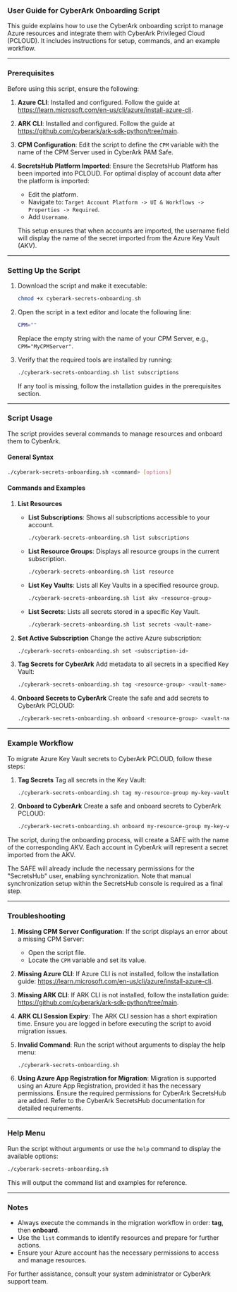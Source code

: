 ### User Guide for CyberArk Onboarding Script

This guide explains how to use the CyberArk onboarding script to manage Azure resources and integrate them with CyberArk Privileged Cloud (PCLOUD). It includes instructions for setup, commands, and an example workflow.

---

### Prerequisites

Before using this script, ensure the following:

1. **Azure CLI**: Installed and configured. Follow the guide at https://learn.microsoft.com/en-us/cli/azure/install-azure-cli.
2. **ARK CLI**: Installed and configured. Follow the guide at https://github.com/cyberark/ark-sdk-python/tree/main.
3. **CPM Configuration**: Edit the script to define the `CPM` variable with the name of the CPM Server used in CyberArk PAM Safe.
4. **SecretsHub Platform Imported**: Ensure the SecretsHub Platform has been imported into PCLOUD. For optimal display of account data after the platform is imported:
   - Edit the platform.
   - Navigate to: `Target Account Platform -> UI & Workflows -> Properties -> Required`.
   - Add `Username`.

   This setup ensures that when accounts are imported, the username field will display the name of the secret imported from the Azure Key Vault (AKV).

---

### Setting Up the Script

1. Download the script and make it executable:
   ```bash
   chmod +x cyberark-secrets-onboarding.sh
   ```
2. Open the script in a text editor and locate the following line:
   ```bash
   CPM=""
   ```
   Replace the empty string with the name of your CPM Server, e.g., `CPM="MyCPMServer"`.

3. Verify that the required tools are installed by running:
   ```bash
   ./cyberark-secrets-onboarding.sh list subscriptions
   ```
   If any tool is missing, follow the installation guides in the prerequisites section.

---

### Script Usage

The script provides several commands to manage resources and onboard them to CyberArk.

#### General Syntax
```bash
./cyberark-secrets-onboarding.sh <command> [options]
```

#### Commands and Examples

1. **List Resources**
   - **List Subscriptions**: Shows all subscriptions accessible to your account.
     ```bash
     ./cyberark-secrets-onboarding.sh list subscriptions
     ```
   - **List Resource Groups**: Displays all resource groups in the current subscription.
     ```bash
     ./cyberark-secrets-onboarding.sh list resource
     ```
   - **List Key Vaults**: Lists all Key Vaults in a specified resource group.
     ```bash
     ./cyberark-secrets-onboarding.sh list akv <resource-group>
     ```
   - **List Secrets**: Lists all secrets stored in a specific Key Vault.
     ```bash
     ./cyberark-secrets-onboarding.sh list secrets <vault-name>
     ```

2. **Set Active Subscription**
   Change the active Azure subscription:
   ```bash
   ./cyberark-secrets-onboarding.sh set <subscription-id>
   ```

3. **Tag Secrets for CyberArk**
   Add metadata to all secrets in a specified Key Vault:
   ```bash
   ./cyberark-secrets-onboarding.sh tag <resource-group> <vault-name>
   ```

4. **Onboard Secrets to CyberArk**
   Create the safe and add secrets to CyberArk PCLOUD:
   ```bash
   ./cyberark-secrets-onboarding.sh onboard <resource-group> <vault-name>
   ```

---

### Example Workflow

To migrate Azure Key Vault secrets to CyberArk PCLOUD, follow these steps:

1. **Tag Secrets**
   Tag all secrets in the Key Vault:
   ```bash
   ./cyberark-secrets-onboarding.sh tag my-resource-group my-key-vault
   ```

2. **Onboard to CyberArk**
   Create a safe and onboard secrets to CyberArk PCLOUD:
   ```bash
   ./cyberark-secrets-onboarding.sh onboard my-resource-group my-key-vault
   ```

The script, during the onboarding process, will create a SAFE with the name of the corresponding AKV. Each account in CyberArk will represent a secret imported from the AKV. 

The SAFE will already include the necessary permissions for the "SecretsHub" user, enabling synchronization. Note that manual synchronization setup within the SecretsHub console is required as a final step.

---

### Troubleshooting

1. **Missing CPM Server Configuration**:
   If the script displays an error about a missing CPM Server:
   - Open the script file.
   - Locate the `CPM` variable and set its value.

2. **Missing Azure CLI**:
   If Azure CLI is not installed, follow the installation guide: https://learn.microsoft.com/en-us/cli/azure/install-azure-cli.

3. **Missing ARK CLI**:
   If ARK CLI is not installed, follow the installation guide: https://github.com/cyberark/ark-sdk-python/tree/main.

4. **ARK CLI Session Expiry**:
   The ARK CLI session has a short expiration time. Ensure you are logged in before executing the script to avoid migration issues.

5. **Invalid Command**:
   Run the script without arguments to display the help menu:
   ```bash
   ./cyberark-secrets-onboarding.sh
   ```

6. **Using Azure App Registration for Migration**:
   Migration is supported using an Azure App Registration, provided it has the necessary permissions. Ensure the required permissions for CyberArk SecretsHub are added. Refer to the CyberArk SecretsHub documentation for detailed requirements.

---

### Help Menu

Run the script without arguments or use the `help` command to display the available options:
```bash
./cyberark-secrets-onboarding.sh
```

This will output the command list and examples for reference.

---

### Notes

- Always execute the commands in the migration workflow in order: **tag**, then **onboard**.
- Use the `list` commands to identify resources and prepare for further actions.
- Ensure your Azure account has the necessary permissions to access and manage resources.

For further assistance, consult your system administrator or CyberArk support team.


